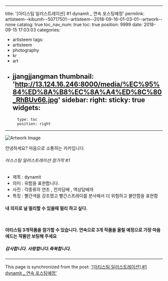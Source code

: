 
---
title: '[아티스팀 일러스트레이션] #1  dynamit _ 연속 포스팅예정'
permlink: artisteem--kibumh--50717501--artisteem--2018-09-16-01-03-01--artwork--none
catalog: true
toc_nav_num: true
toc: true
position: 9999
date: 2018-09-15 17:03:03
categories:
- artisteem
tags:
- artisteem
- photography
- kr
- art
- jjangjjangman
thumbnail: 'http://13.124.16.246:8000/media/%EC%95%84%ED%8A%B8%EC%8A%A4%ED%8C%80_RhBUv66.jpg'
sidebar:
    right:
        sticky: true
widgets:
    -
        type: toc
        position: right
---


![Artwork Image](http://13.124.16.246:8000/media/%EC%95%84%ED%8A%B8%EC%8A%A4%ED%8C%80_RhBUv66.jpg)

안녕하세요?  마음으로 소통하는 카카입니다.

###### 아스스팀 일러스트레이션 참가작 #1 

- 제목 : dynamit  
- 의미 : 위험을 표현합니다.
- 사진 : 각종류의 연초 , 전자담배  , 액상담배까
- 특징 : 빨간색을 강조했고 빨간스프레이를 분사해서 
   더 위험하고 불안함을 표현함

#### 내 의지로 널 멀리할 수 있을때 멀리 하고 싶다.

<br>

**아티스팀 3개작품을 참가할 수 있습니다. 연속으로 3개 작품을 올릴
예정으로 가장 마음에드는 작품만 보팅해 주세요**

##### 감사합니다. 사랑합니다.축복합니다.

- - -

This page is synchronized from the post: ['[아티스팀 일러스트레이션] #1  dynamit _ 연속 포스팅예정'](https://steemit.com/@kibumh/artisteem--kibumh--50717501--artisteem--2018-09-16-01-03-01--artwork--none)
